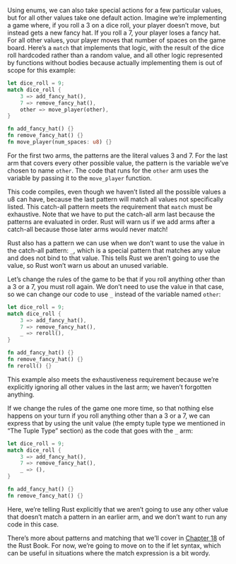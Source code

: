 

Using enums, we can also take special actions for a few particular values, but for all other values take one default action. Imagine we’re implementing a game where, if you roll a 3 on a dice roll, your player doesn’t move, but instead gets a new fancy hat. If you roll a 7, your player loses a fancy hat. For all other values, your player moves that number of spaces on the game board. Here’s a `match` that implements that logic, with the result of the dice roll hardcoded rather than a random value, and all other logic represented by functions without bodies because actually implementing them is out of scope for this example:

```rust
let dice_roll = 9;
match dice_roll {
    3 => add_fancy_hat(),
    7 => remove_fancy_hat(),
    other => move_player(other),
}

fn add_fancy_hat() {}
fn remove_fancy_hat() {}
fn move_player(num_spaces: u8) {}
```

For the first two arms, the patterns are the literal values 3 and 7. For the last arm that covers every other possible value, the pattern is the variable we’ve chosen to name `other`. The code that runs for the `other` arm uses the variable by passing it to the `move_player` function.

This code compiles, even though we haven’t listed all the possible values a u8 can have, because the last pattern will match all values not specifically listed. This catch-all pattern meets the requirement that `match` must be exhaustive. Note that we have to put the catch-all arm last because the patterns are evaluated in order. Rust will warn us if we add arms after a catch-all because those later arms would never match!

Rust also has a pattern we can use when we don’t want to use the value in the catch-all pattern: `_`, which is a special pattern that matches any value and does not bind to that value. This tells Rust we aren’t going to use the value, so Rust won’t warn us about an unused variable.

Let’s change the rules of the game to be that if you roll anything other than a 3 or a 7, you must roll again. We don’t need to use the value in that case, so we can change our code to use `_` instead of the variable named `other`:

```rust
let dice_roll = 9;
match dice_roll {
    3 => add_fancy_hat(),
    7 => remove_fancy_hat(),
    _ => reroll(),
}

fn add_fancy_hat() {}
fn remove_fancy_hat() {}
fn reroll() {}

```

This example also meets the exhaustiveness requirement because we’re explicitly ignoring all other values in the last arm; we haven’t forgotten anything.

If we change the rules of the game one more time, so that nothing else happens on your turn if you roll anything other than a 3 or a 7, we can express that by using the unit value (the empty tuple type we mentioned in “The Tuple Type” section) as the code that goes with the `_` arm:

```rust
let dice_roll = 9;
match dice_roll {
    3 => add_fancy_hat(),
    7 => remove_fancy_hat(),
    _ => (),
}

fn add_fancy_hat() {}
fn remove_fancy_hat() {}
```

Here, we’re telling Rust explicitly that we aren’t going to use any other value that doesn’t match a pattern in an earlier arm, and we don’t want to run any code in this case.

There’s more about patterns and matching that we’ll cover in [Chapter 18][ch18-00-patterns] of the Rust Book. For now, we’re going to move on to the if let syntax, which can be useful in situations where the match expression is a bit wordy.

[ch18-00-patterns]: https://github.com/rust-lang/book/blob/master/src/ch18-00-patterns.md
